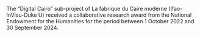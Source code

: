 ---
---


The “Digital Cairo” sub-project of La fabrique du Caire moderne (Ifao-InVisu-Duke U) received a collaborative research award from the National Endowment for the Humanities for the period between 1 October 2022 and 30 September 2024. 
